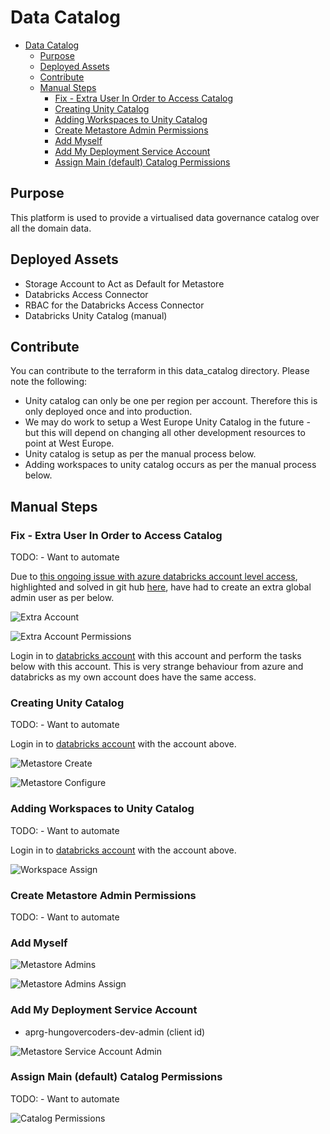 # Data Catalog

- [Data Catalog](#data-catalog)
  - [Purpose](#purpose)
  - [Deployed Assets](#deployed-assets)
  - [Contribute](#contribute)
  - [Manual Steps](#manual-steps)
    - [Fix - Extra User In Order to Access Catalog](#fix---extra-user-in-order-to-access-catalog)
    - [Creating Unity Catalog](#creating-unity-catalog)
    - [Adding Workspaces to Unity Catalog](#adding-workspaces-to-unity-catalog)
    - [Create Metastore Admin Permissions](#create-metastore-admin-permissions)
    - [Add Myself](#add-myself)
    - [Add My Deployment Service Account](#add-my-deployment-service-account)
    - [Assign Main (default) Catalog Permissions](#assign-main-default-catalog-permissions)

## Purpose

This platform is used to provide a virtualised data governance catalog over all the domain data.

## Deployed Assets

- Storage Account to Act as Default for Metastore
- Databricks Access Connector
- RBAC for the Databricks Access Connector
- Databricks Unity Catalog (manual)

## Contribute

You can contribute to the terraform in this data_catalog directory.
Please note the following:

- Unity catalog can only be one per region per account. Therefore this is only deployed once and into production.
- We may do work to setup a West Europe Unity Catalog in the future - but this will depend on changing all other development resources to point at West Europe.
- Unity catalog is setup as per the manual process below.
- Adding workspaces to unity catalog occurs as per the manual process below.

## Manual Steps

### Fix - Extra User In Order to Access Catalog

TODO: - Want to automate

Due to [this ongoing issue with azure databricks account level access](https://community.databricks.com/t5/administration-architecture/unable-to-login-to-azure-databricks-account-console/m-p/83658/highlight/true#M1613), highlighted and solved in git hub [here](https://github.com/cloudboxacademy/azure_databricks_course/blob/main/known-issues/unable-to-login-to-azure-databricks-account-console.md), have had to create an extra global admin user as per below.

![Extra Account](./images/extra_account.png)

![Extra Account Permissions](./images/extra_account_permissions.png)

Login in to [databricks account](https://accounts.azuredatabricks.net/) with this account and perform the tasks below with this account.
This is very strange behaviour from azure and databricks as my own account does have the same access.

### Creating Unity Catalog

TODO: - Want to automate

Login in to [databricks account](https://accounts.azuredatabricks.net/) with the account above.

![Metastore Create](./images/metastore_create.png)

![Metastore Configure](./images/metastore_configure.png)

### Adding Workspaces to Unity Catalog

TODO: - Want to automate

Login in to [databricks account](https://accounts.azuredatabricks.net/) with the account above.

![Workspace Assign](./images/workspace_assign.png)

### Create Metastore Admin Permissions

TODO: - Want to automate

### Add Myself

![Metastore Admins](./images/metastore_admins.png)

![Metastore Admins Assign](./images/metastore_admins_assign.png)

### Add My Deployment Service Account

- aprg-hungovercoders-dev-admin (client id)

![Metastore Service Account Admin](./images/metastore_service_account_admin.PNG)

### Assign Main (default) Catalog Permissions

TODO: - Want to automate

![Catalog Permissions](./images/catalog_permissions.png)
